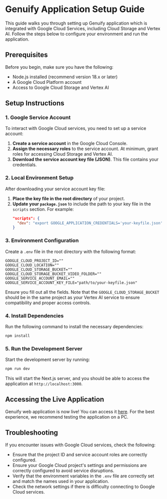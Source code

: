 
# Genuify Application Setup Guide

This guide walks you through setting up Genuify application which is integrated with Google Cloud Services, including Cloud Storage and Vertex AI. Follow the steps below to configure your environment and run the application.

## Prerequisites

Before you begin, make sure you have the following:

- Node.js installed (recommend version 18.x or later)
- A Google Cloud Platform account
- Access to Google Cloud Storage and Vertex AI

## Setup Instructions

### 1. Google Service Account

To interact with Google Cloud services, you need to set up a service account:

1. **Create a service account** in the Google Cloud Console.
2. **Assign the necessary roles** to the service account. At minimum, grant roles for accessing Cloud Storage and Vertex AI.
3. **Download the service account key file (JSON)**. This file contains your credentials.

### 2. Local Environment Setup

After downloading your service account key file:

1. **Place the key file in the root directory** of your project.
2. **Update your `package.json`** to include the path to your key file in the `scripts` section. For example:
   ```json
   "scripts": {
     "dev": "export GOOGLE_APPLICATION_CREDENTIALS='your-keyfile.json' && next dev"
   }
   ```

### 3. Environment Configuration

Create a `.env` file in the root directory with the following format:

```plaintext
GOOGLE_CLOUD_PROJECT_ID=""
GOOGLE_CLOUD_LOCATION=""
GOOGLE_CLOUD_STORAGE_BUCKET=""
GOOGLE_CLOUD_STORAGE_BUCKET_VIDEO_FOLDER=""
GOOGLE_SERVICE_ACCOUNT_EMAIL=""
GOOGLE_SERVICE_ACCOUNT_KEY_FILE="path/to/your-keyfile.json"
```

Ensure you fill out all the fields. Note that the `GOOGLE_CLOUD_STORAGE_BUCKET` should be in the same project as your Vertex AI service to ensure compatibility and proper access controls.

### 4. Install Dependencies

Run the following command to install the necessary dependencies:

```bash
npm install
```

### 5. Run the Development Server

Start the development server by running:

```bash
npm run dev
```

This will start the Next.js server, and you should be able to access the application at `http://localhost:3000`.


## Accessing the Live Application
Genuify web application is now live! You can access it [here](https://genuify-private-dibmtqr4la-uc.a.run.app/). For the best experience, we recommend testing the application on a PC.


## Troubleshooting

If you encounter issues with Google Cloud services, check the following:

- Ensure that the project ID and service account roles are correctly configured.
- Ensure your Google Cloud project's settings and permissions are correctly configured to avoid service disruptions.
- Verify that the environment variables in the `.env` file are correctly set and match the names used in your application.
- Check the network settings if there is difficulty connecting to Google Cloud services.
